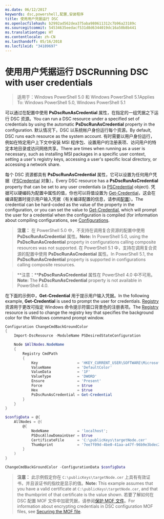 ```yaml
---
ms.date: 06/12/2017
keywords: dsc,powershell,配置,安装程序
title: 使用用户凭据运行 DSC
ms.openlocfilehash: b2992ad562dea375aba980611312c7b96a23189c
ms.sourcegitcommit: 54534635eedacf531d8d6344019dc16a50b8b441
ms.translationtype: HT
ms.contentlocale: zh-CN
ms.lasthandoff: 05/16/2018
ms.locfileid: "34189697"
---
```

# <a name="running-dsc-with-user-credentials"></a><span data-ttu-id="af6d9-103">使用用户凭据运行 DSC</span><span class="sxs-lookup"><span data-stu-id="af6d9-103">Running DSC with user credentials</span></span>

> <span data-ttu-id="af6d9-104">适用于：Windows PowerShell 5.0 和 Windows PowerShell 5.1</span><span class="sxs-lookup"><span data-stu-id="af6d9-104">Applies To: Windows PowerShell 5.0, Windows PowerShell 5.1</span></span>

<span data-ttu-id="af6d9-105">可以通过在配置中使用 **PsDscRunAsCredential** 属性，在指定的一组凭据之下运行 DSC 资源。</span><span class="sxs-lookup"><span data-stu-id="af6d9-105">You can run a DSC resource under a specified set of credentials by using the automatic **PsDscRunAsCredential** property in the configuration.</span></span>
<span data-ttu-id="af6d9-106">默认情况下，DSC 以系统帐户身份运行每个资源。</span><span class="sxs-lookup"><span data-stu-id="af6d9-106">By default, DSC runs each resource as the system account.</span></span>
<span data-ttu-id="af6d9-107">有时需要以用户身份运行，例如在特定用户上下文中安装 MSI 程序包、设置用户的注册表项、访问用户的特定本地目录或访问网络共享。</span><span class="sxs-lookup"><span data-stu-id="af6d9-107">There are times when running as a user is necessary, such as installing MSI packages in a specific user context, setting a user's registry keys, accessing a user's specific local directory, or accessing a network share.</span></span>

<span data-ttu-id="af6d9-108">每个 DSC 资源都具有 **PsDscRunAsCredential** 属性，它可以设置为任何用户凭据（[PSCredential](https://msdn.microsoft.com/library/ms572524(v=VS.85).aspx) 对象）。</span><span class="sxs-lookup"><span data-stu-id="af6d9-108">Every DSC resource has a **PsDscRunAsCredential** property that can be set to any user credentials (a [PSCredential](https://msdn.microsoft.com/library/ms572524(v=VS.85).aspx) object).</span></span>
<span data-ttu-id="af6d9-109">凭据可以硬编码为配置中属性的值，你也可以将值设置为 [Get-Credential](https://technet.microsoft.com/library/hh849815.aspx)，这会在编译配置时提示用户输入凭据（有关编译配置的信息，请参阅[配置](configurations.md)）。</span><span class="sxs-lookup"><span data-stu-id="af6d9-109">The credential can be hard-coded as the value of the property in the configuration, or you can set the value to [Get-Credential](https://technet.microsoft.com/library/hh849815.aspx), which will prompt the user for a credential when the configuration is compiled (for information about compiling configurations, see [Configurations](configurations.md).</span></span>

><span data-ttu-id="af6d9-110">**注意：** 在 PowerShell 5.0 中，不支持在调用复合资源的配置中使用 **PsDscRunAsCredential** 属性。</span><span class="sxs-lookup"><span data-stu-id="af6d9-110">**Note:** In PowerShell 5.0, using the **PsDscRunAsCredential** property in configurations calling composite resources was not supported.</span></span>
><span data-ttu-id="af6d9-111">在 PowerShell 5.1 中，支持在调用复合资源的配置中使用 **PsDscRunAsCredential** 属性。</span><span class="sxs-lookup"><span data-stu-id="af6d9-111">In PowerShell 5.1, the **PsDscRunAsCredential** property is supported in configurations calling composite resources.</span></span>

><span data-ttu-id="af6d9-112">**注意：****PsDscRunAsCredential** 属性在 PowerShell 4.0 中不可用。</span><span class="sxs-lookup"><span data-stu-id="af6d9-112">**Note:** The **PsDscRunAsCredential** property is not available in PowerShell 4.0.</span></span>

<span data-ttu-id="af6d9-113">在下面的示例中，**Get-Credential** 用于提示用户输入凭据。</span><span class="sxs-lookup"><span data-stu-id="af6d9-113">In the following example, **Get-Credential** is used to prompt the user for credentials.</span></span>
<span data-ttu-id="af6d9-114">[Registry](registryResource.md) 资源用于更改可指定 Windows 命令提示符窗口背景色的注册表项。</span><span class="sxs-lookup"><span data-stu-id="af6d9-114">The [Registry](registryResource.md) resource is used to change the registry key that specifies the background color for the Windows command prompt window.</span></span>

```powershell
Configuration ChangeCmdBackGroundColor
{
    Import-DscResource -ModuleName PSDesiredStateConfiguration

    Node $AllNodes.NodeName
    {
        Registry CmdPath
        {
            Key                  = 'HKEY_CURRENT_USER\SOFTWARE\Microsoft\Command Processor'
            ValueName            = 'DefaultColor'
            ValueData            = '1F'
            ValueType            = 'DWORD'
            Ensure               = 'Present'
            Force                = $true
            Hex                  = $true
            PsDscRunAsCredential = Get-Credential
        }
    }
}

$configData = @{
    AllNodes = @(
        @{
            NodeName             = 'localhost';
            PSDscAllowDomainUser = $true
            CertificateFile      = 'C:\publicKeys\targetNode.cer'
            Thumbprint           = '7ee7f09d-4be0-41aa-a47f-96b9e3bdec25'
        }
    )
}

ChangeCmdBackGroundColor -ConfigurationData $configData
```
><span data-ttu-id="af6d9-115">**注意：** 此示例假定你在 `C:\publicKeys\targetNode.cer` 上具有有效证书，并且该证书的指纹是显示的值。</span><span class="sxs-lookup"><span data-stu-id="af6d9-115">**Note:** This example assumes that you have a valid certificate at `C:\publicKeys\targetNode.cer`, and that the thumbprint of that certificate is the value shown.</span></span>
><span data-ttu-id="af6d9-116">若要了解如何在 DSC 配置 MOF 文件中加密凭据，请参阅[保护 MOF 文件](secureMOF.md)。</span><span class="sxs-lookup"><span data-stu-id="af6d9-116">For information about encrypting credentials in DSC configuration MOF files, see [Securing the MOF file](secureMOF.md).</span></span>